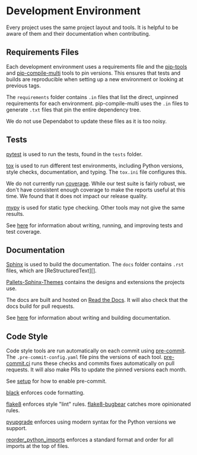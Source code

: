 # Development Environment

Every project uses the same project layout and tools. It is helpful to be aware
of them and their documentation when contributing.

## Requirements Files

Each development environment uses a requirements file and the [pip-tools][] and
[pip-compile-multi][] tools to pin versions. This ensures that tests and builds
are reproducible when setting up a new environment or looking at previous tags.

The `requirements` folder contains `.in` files that list the direct, unpinned
requirements for each environment. pip-compile-multi uses the `.in` files to
generate `.txt` files that pin the entire dependency tree.

We do not use Dependabot to update these files as it is too noisy.

[pip-tools]: https://pip-tools.readthedocs.io
[pip-compile-multi]: https://pip-compile-multi.readthedocs.io

## Tests

[pytest][] is used to run the tests, found in the `tests` folder.

[tox][] is used to run different test environments, including Python versions,
style checks, documentation, and typing. The `tox.ini` file configures this.

We do not currently run [coverage][]. While our test suite is fairly robust,
we don't have consistent enough coverage to make the reports useful at this
time. We found that it does not impact our release quality.

[mypy][] is used for static type checking. Other tools may not give the same
results.

See [here](tests.md) for information about writing, running, and improving
tests and test coverage.

[pytest]: https://docs.pytest.org
[tox]: https://tox.wiki
[coverage]: https://coverage.readthedocs.io
[mypy]: https://mypy.readthedocs.io

## Documentation

[Sphinx][] is used to build the documentation. The `docs` folder contains `.rst`
files, which are [ReStructuredText][].

[Pallets-Sphinx-Themes][] contains the designs and extensions the projects use.

The docs are built and hosted on [Read the Docs][]. It will also check that the
docs build for pull requests.

See [here](docs.md) for information about writing and building documentation.

[Sphinx]: https://www.sphinx-doc.org
[Pallets-Sphinx-Themes]: https://github.com/pallets/pallets-sphinx-themes
[Read the Docs]: https://readthedocs.org

## Code Style

Code style tools are run automatically on each commit using [pre-commit][].
The `.pre-commit-config.yaml` file pins the versions of each tool.
[pre-commit.ci][] runs these checks and commits fixes automatically on pull
requests. It will also make PRs to update the pinned versions each month.

See [setup](setup.md) for how to enable pre-commit.

[black][] enforces code formatting.

[flake8][] enforces style "lint" rules. [flake8-bugbear][] catches more
opinionated rules.

[pyupgrade][] enforces using modern syntax for the Python versions we support.

[reorder_python_imports][] enforces a standard format and order for all imports
at the top of files.

[pre-commit]: https://pre-commit.com
[pre-commit.ci]: https://pre-commit.ci
[black]: https://black.readthedocs.io
[flake8]: https://flake8.pycqa.org
[flake8-bugbear]: https://github.com/PyCQA/flake8-bugbear
[pyupgrade]: https://github.com/asottile/pyupgrade
[reorder_python_imports]: https://github.com/asottile/reorder-python-imports

